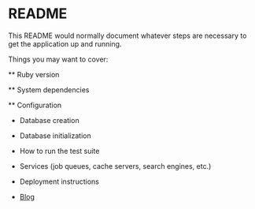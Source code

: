 # README

This README would normally document whatever steps are necessary to get the
application up and running.

Things you may want to cover:

** Ruby version

** System dependencies

** Configuration

* Database creation

* Database initialization

* How to run the test suite

* Services (job queues, cache servers, search engines, etc.)

* Deployment instructions

* [Blog](https://dev.to/ivanadokic/building-ruby-on-rails-app-1b30)
